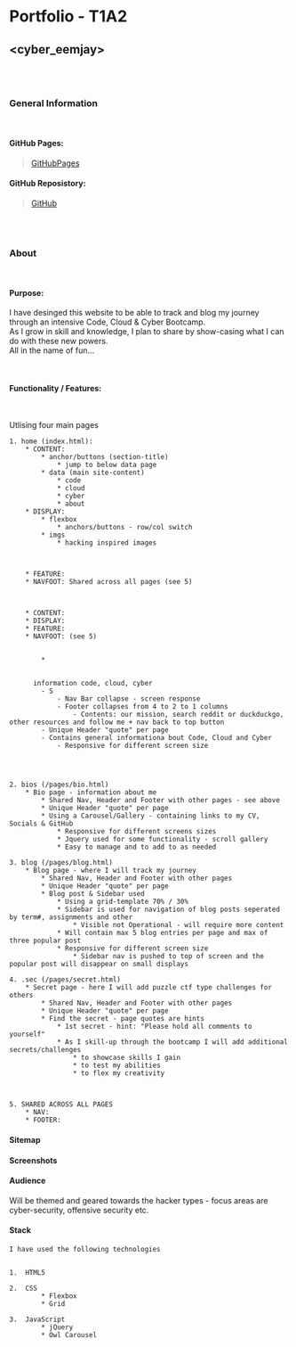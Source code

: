 # Portfolio - T1A2

## <cyber_eemjay>

<br />
<br />

### General Information

<br />

#### GitHub Pages:

> [GitHubPages](https://emm-jay-ahh.github.io/)

#### GitHub Reposistory:

> [GitHub](https://github.com/emm-jay-ahh/portfolio_t1a2)

<br />
<br />

### About

<br />

#### Purpose:

I have desinged this website to be able to track and blog my journey through an intensive Code, Cloud & Cyber Bootcamp.<br />
As I grow in skill and knowledge, I plan to share by show-casing what I can do with these new powers.<br />
All in the name of fun...

<br />

#### Functionality / Features:

<br />

Utlising four main pages

    1. home (index.html):
        * CONTENT:
            * anchor/buttons (section-title)
                * jump to below data page
            * data (main site-content)
                * code
                * cloud
                * cyber
                * about
        * DISPLAY:
            * flexbox
                * anchors/buttons - row/col switch
            * imgs
                * hacking inspired images



        * FEATURE:
        * NAVFOOT: Shared across all pages (see 5)



        * CONTENT:
        * DISPLAY:
        * FEATURE:
        * NAVFOOT: (see 5)


            *


          information code, cloud, cyber
            - S
                - Nav Bar collapse - screen response
                - Footer collapses from 4 to 2 to 1 columns
                    - Contents: our mission, search reddit or duckduckgo, other resources and follow me + nav back to top button
            - Unique Header "quote" per page
            - Contains general informationa bout Code, Cloud and Cyber
                - Responsive for different screen size




    2. bios (/pages/bio.html)
        * Bio page - information about me
            * Shared Nav, Header and Footer with other pages - see above
            * Unique Header "quote" per page
            * Using a Carousel/Gallery - containing links to my CV, Socials & GitHub
                * Responsive for different screens sizes
                * Jquery used for some functionality - scroll gallery
                * Easy to manage and to add to as needed

    3. blog (/pages/blog.html)
        * Blog page - where I will track my journey
            * Shared Nav, Header and Footer with other pages
            * Unique Header "quote" per page
            * Blog post & Sidebar used
                * Using a grid-template 70% / 30%
                * Sidebar is used for navigation of blog posts seperated by term#, assignments and other
                    * Visible not Operational - will require more content
                * Will contain max 5 blog entries per page and max of three popular post
                * Responsive for different screen size
                    * Sidebar nav is pushed to top of screen and the popular post will disappear on small displays

    4. .sec (/pages/secret.html)
        * Secret page - here I will add puzzle ctf type challenges for others
            * Shared Nav, Header and Footer with other pages
            * Unique Header "quote" per page
            * Find the secret - page quotes are hints
                * 1st secret - hint: "Please hold all comments to yourself"
                * As I skill-up through the bootcamp I will add additional secrets/challenges
                    * to showcase skills I gain
                    * to test my abilities
                    * to flex my creativity



    5. SHARED ACROSS ALL PAGES
        * NAV:
        * FOOTER:

#### Sitemap

#### Screenshots

#### Audience

Will be themed and geared towards the hacker types - focus areas are cyber-security, offensive security etc.

#### Stack

    I have used the following technologies


    1.  HTML5

    2.  CSS
            * Flexbox
            * Grid

    3.  JavaScript
            * jQuery
            * Owl Carousel
